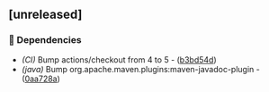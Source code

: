 ## [unreleased]

### 🤖 Dependencies

- *(CI)* Bump actions/checkout from 4 to 5 - ([b3bd54d](https://github.com/jexxa-projects/ESPAdapters/commit/b3bd54d0f4e8d01f7e61135a2774ab6316b09a23))
- *(java)* Bump org.apache.maven.plugins:maven-javadoc-plugin - ([0aa728a](https://github.com/jexxa-projects/ESPAdapters/commit/0aa728a4f3cd83db9de96d9d2f79ab1aa091cf4a))

<!-- generated by git-cliff -->
